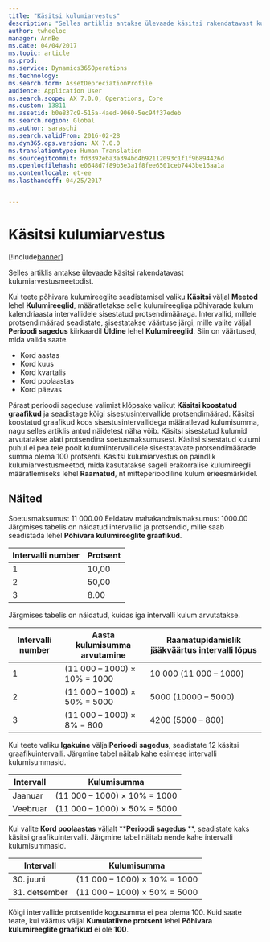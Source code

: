 ```yaml
---
title: "Käsitsi kulumiarvestus"
description: "Selles artiklis antakse ülevaade käsitsi rakendatavast kulumiarvestusmeetodist."
author: twheeloc
manager: AnnBe
ms.date: 04/04/2017
ms.topic: article
ms.prod: 
ms.service: Dynamics365Operations
ms.technology: 
ms.search.form: AssetDepreciationProfile
audience: Application User
ms.search.scope: AX 7.0.0, Operations, Core
ms.custom: 13811
ms.assetid: b0e837c9-515a-4aed-9060-5ec94f37edeb
ms.search.region: Global
ms.author: saraschi
ms.search.validFrom: 2016-02-28
ms.dyn365.ops.version: AX 7.0.0
ms.translationtype: Human Translation
ms.sourcegitcommit: fd3392eba3a394bd4b92112093c1f1f9b894426d
ms.openlocfilehash: e0648d7f89b3e3a1f8fee6501ceb7443be16aa1a
ms.contentlocale: et-ee
ms.lasthandoff: 04/25/2017


---
```


# <a name="manual-depreciation"></a>Käsitsi kulumiarvestus

[!include[banner](../includes/banner.md)]


Selles artiklis antakse ülevaade käsitsi rakendatavast kulumiarvestusmeetodist.

Kui teete põhivara kulumireeglite seadistamisel valiku **Käsitsi** väljal **Meetod** lehel **Kulumireeglid**, määratletakse selle kulumireegliga põhivarade kulum kalendriaasta intervallidele sisestatud protsendimääraga. Intervallid, millele protsendimäärad seadistate, sisestatakse väärtuse järgi, mille valite väljal **Perioodi sagedus** kiirkaardil **Üldine** lehel **Kulumireeglid**. Siin on väärtused, mida valida saate.

-   Kord aastas
-   Kord kuus
-   Kord kvartalis
-   Kord poolaastas
-   Kord päevas

Pärast perioodi sageduse valimist klõpsake valikut **Käsitsi koostatud graafikud** ja seadistage kõigi sisestusintervallide protsendimäärad. Käsitsi koostatud graafikud koos sisestusintervallidega määratlevad kulumisumma, nagu selles artiklis antud näidetest näha võib. Käsitsi sisestatud kulumid arvutatakse alati protsendina soetusmaksumusest. Käsitsi sisestatud kulumi puhul ei pea teie poolt kulumiintervallidele sisestatavate protsendimäärade summa olema 100 protsenti. Käsitsi kulumiarvestus on paindlik kulumiarvestusmeetod, mida kasutatakse sageli erakorralise kulumireegli määratlemiseks lehel **Raamatud**, nt mitteperioodiline kulum erieesmärkidel.

## <a name="examples"></a>Näited
Soetusmaksumus: 11 000.00 Eeldatav mahakandmismaksumus: 1000.00 Järgmises tabelis on näidatud intervallid ja protsendid, mille saab seadistada lehel **Põhivara kulumireeglite graafikud**.

| Intervalli number | Protsent |
|-----------------|------------|
| 1               | 10,00      |
| 2               | 50,00      |
| 3               | 8.00       |

Järgmises tabelis on näidatud, kuidas iga intervalli kulum arvutatakse.

|  Intervalli number | Aasta kulumisumma arvutamine | Raamatupidamislik jääkväärtus intervalli lõpus |
|------------------|-----------------------------------------------|-------------------------------------------|
| 1                | (11 000 – 1000) × 10% = 1000                | 10 000 (11 000 – 1000)                   |
| 2                | (11 000 – 1000) × 50% = 5000                | 5000 (10000 – 5000)                    |
| 3                | (11 000 – 1000) × 8% = 800                   | 4200 (5000 – 800)                       |

Kui teete valiku **Igakuine** väljal**Perioodi sagedus**, seadistate 12 käsitsi graafikuintervalli. Järgmine tabel näitab kahe esimese intervalli kulumisummasid.

| Intervall | Kulumisumma            |
|----------|--------------------------------|
| Jaanuar  | (11 000 – 1000) × 10% = 1000 |
| Veebruar | (11 000 – 1000) × 50% = 5000 |

Kui valite **Kord poolaastas** väljalt ****Perioodi sagedus** **, seadistate kaks käsitsi graafikuintervalli. Järgmine tabel näitab nende kahe intervalli kulumisummasid.

| Intervall    | Kulumisumma            |
|-------------|--------------------------------|
| 30. juuni     | (11 000 – 1000) × 10% = 1000 |
| 31. detsember | (11 000 – 1000) × 50% = 5000 |

Kõigi intervallide protsentide kogusumma ei pea olema 100. Kuid saate teate, kui väärtus väljal **Kumulatiivne protsent** lehel **Põhivara kulumireeglite graafikud** ei ole **100**.




